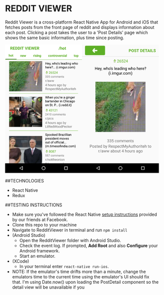 # REDDIT VIEWER

Reddit Viewer is a cross-platform React Native App for Android and iOS that fetches posts from the front page of reddit and displays information about each post. Clicking a post takes the user to a 'Post Details' page which shows the same basic information, plus time since posting.

![Screenshots](./RedditViewer/app/images/screenshots.png)

##TECHNOLOGIES

- React Native
- Redux

##TESTING INSTRUCTIONS

- Make sure you've followed the React Native 
[setup instructions](https://facebook.github.io/react-native/docs/getting-started.html) provided by our friends at Facebook.
- Clone this repo to your machine
- Navigate to RedditViewer in terminal and run `npm install`
- (Android Studio) 
    - Open the RedditViewer folder with Android Studio.
    - Check the event log. If prompted, __Add Root__ and also __Configure__ your Android framework.
    - Start an emulator.
- (XCode) 
    - In your terminal enter `react-native run-ios`.
- NOTE: If the emulator's time drifts more than a minute, change the emulators time to the current time using the emulator's UI should fix that. I'm using Date.now() upon loading the PostDetail component so the detail view will be unavailable if you 
